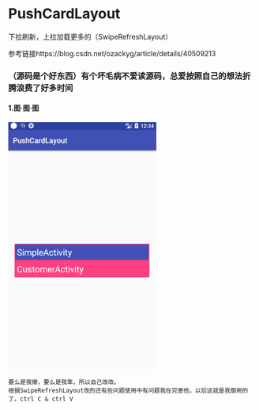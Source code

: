 # PushCardLayout
下拉刷新，上拉加载更多的（SwipeRefreshLayout）

参考链接https://blog.csdn.net/ozackyg/article/details/40509213

### （源码是个好东西）有个坏毛病不爱读源码，总爱按照自己的想法折腾浪费了好多时间


#### 1.图·图·图

![这里写图片描述](https://github.com/squirrelhuan/PushCardLayout/blob/master/app/src/main/res/drawable/GIF.gif?raw=true)




```
要么是我懒，要么是我笨，所以自己改改。
根据SwipeRefreshLayout改的还有些问题使用中有问题我在完善他，以后这就是我御用的了。ctrl C & ctrl V
```


